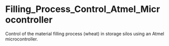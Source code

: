 # Filling_Process_Control_Atmel_Microcontroller
Control of the material filling process (wheat) in storage silos using an Atmel microcontroller.
